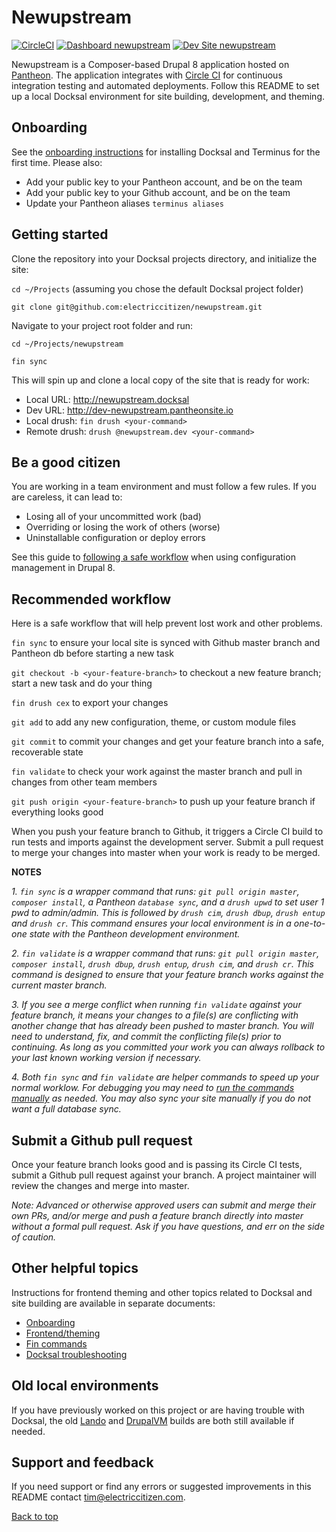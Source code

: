 # Newupstream

[![CircleCI](https://circleci.com/gh/electriccitizen/newupstream.svg?style=shield)](https://circleci.com/gh/electriccitizen/newupstream)
[![Dashboard newupstream](https://img.shields.io/badge/dashboard-newupstream-yellow.svg)](https://dashboard.pantheon.io/sites/9ec12d94-c804-44b7-968e-166a0b49fdc0#dev/code)
[![Dev Site newupstream](https://img.shields.io/badge/site-newupstream-blue.svg)](http://dev-newupstream.pantheonsite.io/)

Newupstream is a Composer-based Drupal 8 application hosted on [Pantheon](http://dashboard.getpantheon.com). The application integrates with [Circle CI](https://circleci.com/dashboard) for continuous integration testing and automated deployments. Follow this README to set up a local Docksal environment for site building, development, and theming. 

## Onboarding

See the [onboarding instructions](docs/ONBOARD.md) for installing Docksal and Terminus for the first time. Please also:

* Add your public key to your Pantheon account, and be on the team
* Add your public key to your Github account, and be on the team
* Update your Pantheon aliases ```terminus aliases```

## Getting started

Clone the repository into your Docksal projects directory, and initialize the site:

```cd ~/Projects``` (assuming you chose the default Docksal project folder)

```git clone git@github.com:electriccitizen/newupstream.git```

Navigate to your project root folder and run:

```cd ~/Projects/newupstream```

```fin sync```

This will spin up and clone a local copy of the site that is ready for work:

* Local URL: http://newupstream.docksal
* Dev URL: http://dev-newupstream.pantheonsite.io
* Local drush: ```fin drush <your-command>```
* Remote drush: ```drush @newupstream.dev <your-command>```

## Be a good citizen

You are working in a team environment and must follow a few rules. If you are careless, it can lead to:

* Losing all of your uncommitted work (bad)
* Overriding or losing the work of others (worse)
* Uninstallable configuration or deploy errors

See this guide to [following a safe workflow](docs/WORKFLOW.md) when using configuration management in Drupal 8.

## Recommended workflow

Here is a safe workflow that will help prevent lost work and other problems.

```fin sync``` to ensure your local site is synced with Github master branch and Pantheon db before starting a new task

```git checkout -b <your-feature-branch>``` to checkout a new feature branch; start a new task and do your thing

```fin drush cex``` to export your changes

```git add``` to add any new configuration, theme, or custom module files 

```git commit``` to commit your changes and get your feature branch into a safe, recoverable state

```fin validate``` to check your work against the master branch and pull in changes from other team members

```git push origin <your-feature-branch>``` to push up your feature branch if everything looks good

When you push your feature branch to Github, it triggers a Circle CI build to run tests and imports against the development server. Submit a pull request to merge your changes into master when your work is ready to be merged.

**NOTES**

*1. ```fin sync``` is a wrapper command that runs: ```git pull origin master```, ```composer install```, a Pantheon ```database sync```, and a ```drush upwd``` to set user 1 pwd to admin/admin. This is followed by ```drush cim```, ```drush dbup```, ```drush entup``` and ```drush cr```. This command ensures your local environment is in a one-to-one state with the Pantheon development environment.*

*2. ```fin validate``` is a wrapper command that runs: ```git pull origin master```, ```composer install```, ```drush dbup```, ```drush entup```, ```drush cim```, and ```drush cr```. This command is designed to ensure that your feature branch works against the current master branch.*

*3. If you see a merge conflict when running ```fin validate``` against your feature branch, it means your changes to a file(s) are conflicting with another change that has already been pushed to master branch. You will need to understand, fix, and commit the conflicting file(s) prior to continuing. As long as you committed your work you can always rollback to your last known working version if necessary.*

*4. Both ```fin sync``` and ```fin validate``` are  helper commands to speed up your normal worklow. For debugging you may need to [run the commands manually](docs/WORKFLOW.md) as needed. You may also sync your site manually if you do not want a full database sync.*

## Submit a Github pull request

Once your feature branch looks good and is passing its Circle CI tests, submit a Github pull request against your branch. A project maintainer will review the changes and merge into master.

*Note: Advanced or otherwise approved users can submit and merge their own PRs, and/or merge and push a feature branch directly into master without a formal pull request. Ask if you have questions, and err on the side of caution.*


## Other helpful topics

Instructions for frontend theming and other topics related to Docksal and site building are available in separate documents:

* [Onboarding](docs/ONBOARD.md)
* [Frontend/theming](docs/THEME.md)
* [Fin commands](https://docs.docksal.io/en/develop/fin/fin/)
* [Docksal troubleshooting](https://docs.docksal.io/en/develop/troubleshooting/)

## Old local environments

If you have previously worked on this project or are having trouble with Docksal, the old [Lando](docs/LANDO.md) and [DrupalVM](docs/DRUPALVM.md) builds are both still available if needed.


## Support and feedback

If you need support or find any errors or suggested improvements in this README contact <tim@electriccitizen.com>.

[Back to top](#newupstream)
